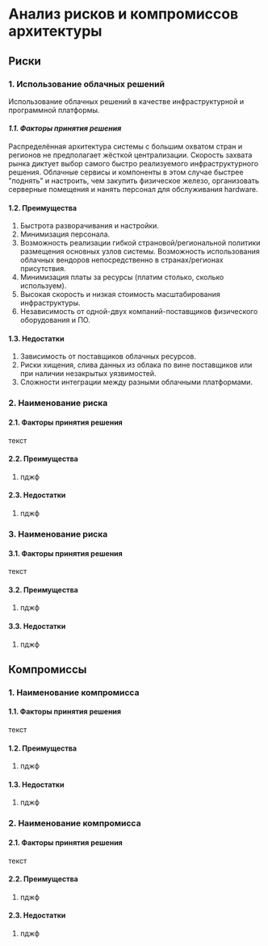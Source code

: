 # Анализ рисков и компромиссов архитектуры
## Риски
### 1. Использование облачных решений
Использование облачных решений в качестве инфраструктурной и программной платформы.

#### <i>1.1. Факторы принятия решения</i>
Распределённая архитектура системы с большим охватом стран и регионов не предполагает жёсткой централизации. 
Скорость захвата рынка диктует выбор самого быстро реализуемого инфраструктурного решения. Облачные сервисы и компоненты в этом случае быстрее "поднять" и настроить, чем закупить физическое железо, организовать серверные помещения и нанять персонал для обслуживания hardware.

#### 1.2. Преимущества
1. Быстрота разворачивания и настройки.
2. Минимизация персонала.
3. Возможность реализации гибкой страновой/региональной политики размещения основных узлов системы. Возможность использования облачных вендоров непосредственно в странах/регионах присутствия.
4. Минимизация платы за ресурсы (платим столько, сколько используем).
5. Высокая скорость и низкая стоимость масштабирования инфраструктуры.
6. Независимость от одной-двух компаний-поставщиков физического оборудования и ПО.

#### 1.3. Недостатки
1. Зависимость от поставщиков облачных ресурсов.
2. Риски хищения, слива данных из облака по вине поставщиков или при наличии незакрытых уязвимостей.
3. Сложности интеграции между разными облачными платформами.

### 2. Наименование риска
#### 2.1. Факторы принятия решения
текст

#### 2.2. Преимущества
1. пджф

#### 2.3. Недостатки
1. пджф

### 3. Наименование риска
#### 3.1. Факторы принятия решения
текст

#### 3.2. Преимущества
1. пджф

#### 3.3. Недостатки
1. пджф

## Компромиссы
### 1. Наименование компромисса
#### 1.1. Факторы принятия решения
текст

#### 1.2. Преимущества
1. пджф

#### 1.3. Недостатки
1. пджф

### 2. Наименование компромисса
#### 2.1. Факторы принятия решения
текст

#### 2.2. Преимущества
1. пджф

#### 2.3. Недостатки
1. пджф

